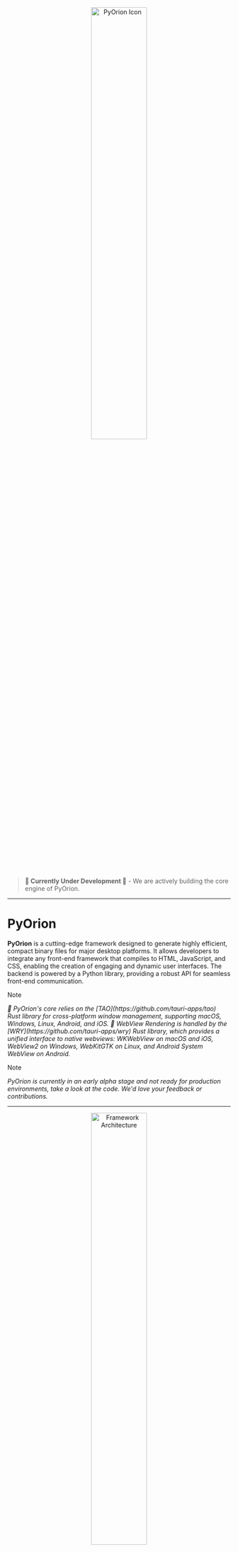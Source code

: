 
<div align="center">
  <img src="docs/images/pyorion_icon.png" alt="PyOrion Icon" width="50%" height="50%" >
</div>

> **🚧 Currently Under Development 🚧** - We are actively building the core engine of PyOrion.

---

# PyOrion

**PyOrion** is a cutting-edge framework designed to generate highly efficient, compact binary files for major desktop platforms. It allows developers to integrate any front-end framework that compiles to HTML, JavaScript, and CSS, enabling the creation of engaging and dynamic user interfaces. The backend is powered by a Python library, providing a robust API for seamless front-end communication.

> [!NOTE]  
><p><em>🚨 PyOrion's core relies on the [TAO](https://github.com/tauri-apps/tao) Rust library for cross-platform window management, supporting macOS, Windows, Linux, Android, and iOS. 🚨 WebView Rendering is handled by the [WRY](https://github.com/tauri-apps/wry) Rust library, which provides a unified interface to native webviews: WKWebView on macOS and iOS, WebView2 on Windows, WebKitGTK on Linux, and Android System WebView on Android.</em></p>

> [!NOTE]  
><p><em>PyOrion is currently in an early alpha stage and not ready for production environments, take a look at the code. We'd love your feedback or contributions.</em></p>

---



<div align="center">
  <img src="docs/images/data_flow.png" alt="Framework Architecture" width="50%" height="50%"/>
  <p>This glossary defines the key terminology used in the framework architecture, ensuring consistent communication and documentation across Python, Rust, and WebView components.</p>
</div>

# Terminology

| Term              | Explanation                                                                 | Role in the Framework |
|-------------------|-----------------------------------------------------------------------------|------------------------|
| **Startup Phase** | Python launches the Rust process as a child process and provides initial configurations (window, options, ports, etc.). | Defines the entry point and controls initialization. |
| **IPC Layer**     | Bidirectional communication between Python and Rust over an IPC layer, tightly integrated with the Rust GUI event loop. | Ensures synchronized event processing and stable data exchange. |
| **Script Injection** | Rust injects an `initial_script` into the WebView (JS context) at startup to set up the WebSocket connection and global objects. | Binds JavaScript early to the backend and establishes communication. |
| **WebView Runtime** | Execution layer provided by **Tao/Wry**, offering a window and browser context where HTML/JS runs. | Presentation layer of the framework (UI). |
| **WebSocket Bridge** | The injected JS WebSocket client connects to the Python WebSocket server. | Enables direct JS ↔ Python communication and event dispatch. |


## 🔑 Key Features

- **Ultra-Lightweight** :🚀 Fast and resource-efficient for all platforms.
- **Cross-Platform** :🖥 📱 Supports macOS, Windows, Linux, Android, and iOS.
- **Modern Core**: Built with Rust, a safe and performant systems language.
- **Security-Focused**: Provides strong defenses against common web vulnerabilities.
- **Native Integrations**: Easily add custom native features.
- **High Performance**: Low memory usage and small executable sizes.
- **Backend Communication**: Secure and reliable API for app-backend interactions.
- **Efficient Runtime**: Optimized for quick startup and smooth operation.

---

# 🌟 PyOrion Setup Guide (Cross-Platform)

## 🛠️ 1. Create a Virtual Environment

✨ Recommended: **uv** (faster, easier, all-in-one)  
Alternative: **venv** (Python standard)

### venv
```bash
# Linux/macOS
python3 -m venv venv
source venv/bin/activate

# Windows (PowerShell)
python -m venv venv
.\venv\Scripts\activate
```

### uv
```bash
uv venv --python-preference only-system
```

---

## 📦 2. Install Dependencies

💡 With `uv`, you don’t need to manually activate the venv – it automatically runs inside the correct environment.

- Install packages directly:
  ```bash
  uv pip install pydantic maturin websockets orjson isort ruff
  ```

- Install from `pyproject.toml`:
  ```bash
  uv pip install -r pyproject.toml
  ```

- Sync with `pyproject.toml`:
  ```bash
  uv sync
  ```

---

## 🦀 3. Compile Rust Package

Build the wheel (incl. Rust binary) and install as an editable project.  

🔧 **Requirements:**
- Rust ≥ **1.88**
- PyO3 compatibility
- CMake installed  
  - Linux/macOS: via package manager (`apt`, `brew`, …)  
  - Windows (PowerShell):
    ```powershell
    winget install --id Kitware.CMake -e
    ```

Build:
```bash
maturin develop
```

⚠️ If `maturin` is defined in `pyproject.toml`, `uv sync` is enough.

---

## 🐍 4. Compile Python with Nuitka

Example builds:

### Linux/macOS
```bash
nuitka --standalone --include-package=asyncio --include-package=websockets        --include-data-dir=certs=certs --include-data-dir=web=web examples.basic
```

### Windows
```powershell
nuitka --standalone --windows-console-mode=disable `
       --include-package=asyncio --include-package=websockets `
       --include-data-dir=certs=certs --include-data-dir=web=web basic.py
```

#### Console options (Windows only):
- `--windows-console-mode=attach`  
- `--windows-console-mode=hide`  
- `--windows-console-mode=disable`  
- `--windows-console-mode=force`  

---

## ▶️ 5. Run Example

To run the `basic.py` script inside the `examples/` folder:

```bash
python -m pyorion.examples.basic
```

👉 Notes:
- Use dots (`.`) instead of slashes (`/`).  
- Do **not** append `.py`.  
- Run this command from the project root where the `pyorion/` folder is located.
- Or:
  ```bash
  cd pyorion
  python -m examples.basic
  ```

---

<div align="center">
<h1 align="center">
🤝 Contributing
</h1>
<p>PyOrion is an open-source project, and we welcome contributions! Please review the <a href="CONTRIBUTING.md">contributing guidelines</a> for details on our process and code of conduct.</p>
</div>

<div align="center">
  <h1>📜 Licenses</h1>
  <img src="docs/images/licanse.png" alt="PyOrion License Badge" width="15%" height="15%" >
  <p>Distributed under the Apache-2.0, MIT licenses. See <code>LICENSE</code> for more information.</p>
</div>

---

### 📢 Stay Updated

Follow our progress and stay informed about new updates by joining our community or following us on social media. We’re excited to bring PyOrion to a wider audience and appreciate all feedback!

© 2025 PyOrion Docs | Made with ❤️ and ⚡
